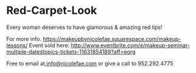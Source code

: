 Red-Carpet-Look
===============

Every woman deserves to have glamorous & amazing red lips!

For more info.
https://makeupbynicolefae.squarespace.com/makeup-lessons/
Event sold here:
http://www.eventbrite.com/e/makeup-seminar-multiple-datestopics-tickets-11631854189?aff=eorg


Free to email at,info@nicolefae.com
or give a call to 952.292.4775 

